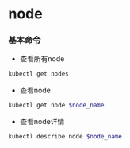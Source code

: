# node



### 基本命令

* 查看所有node

```bash
kubectl get nodes
```



* 查看node

```bash
kubectl get node $node_name
```



* 查看node详情

```bash
kubectl describe node $node_name
```

